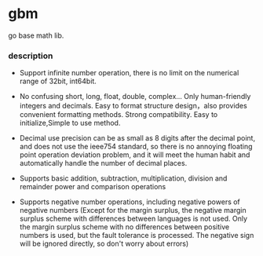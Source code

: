 # gbm
go base math lib.

### description
* Support infinite number operation, 
there is no limit on the numerical range of 32bit, int64bit.

* No confusing short, long, float, double, complex...
  Only human-friendly integers and decimals.
  Easy to format structure design，also provides convenient formatting methods.
  Strong compatibility. Easy to initialize,Simple to use method.
  
 * Decimal use precision can be as small as 8 digits after the decimal point, 
 and does not use the ieee754 standard, 
 so there is no annoying floating point operation deviation problem,
  and it will meet the human habit and automatically handle the number of decimal places.
 
 * Supports basic addition, subtraction, multiplication,
 division and remainder power and comparison operations
 
 * Supports negative number operations, 
 including negative powers of negative numbers
 (Except for the margin surplus, 
 the negative margin surplus scheme with differences between languages is not used. 
 Only the margin surplus scheme with no differences between positive numbers is used,
  but the fault tolerance is processed. The negative sign will be ignored directly, 
  so don't worry about errors)
  
 